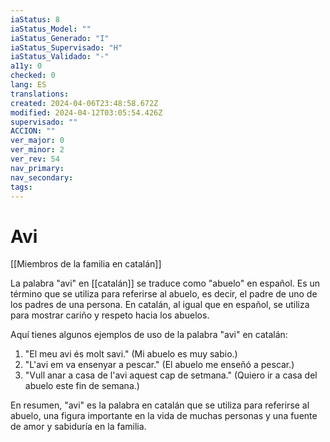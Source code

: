 ```yaml
---
iaStatus: 8
iaStatus_Model: ""
iaStatus_Generado: "I"
iaStatus_Supervisado: "H"
iaStatus_Validado: "-"
a11y: 0
checked: 0
lang: ES
translations: 
created: 2024-04-06T23:48:58.672Z
modified: 2024-04-12T03:05:54.426Z
supervisado: ""
ACCION: ""
ver_major: 0
ver_minor: 2
ver_rev: 54
nav_primary: 
nav_secondary: 
tags:
---
```

# Avi

[[Miembros de la familia en catalán]]

La palabra "avi" en [[catalán]] se traduce como "abuelo" en español. Es un término que se utiliza para referirse al abuelo, es decir, el padre de uno de los padres de una persona. En catalán, al igual que en español, se utiliza para mostrar cariño y respeto hacia los abuelos.

Aquí tienes algunos ejemplos de uso de la palabra "avi" en catalán:

1. "El meu avi és molt savi." (Mi abuelo es muy sabio.)
2. "L'avi em va ensenyar a pescar." (El abuelo me enseñó a pescar.)
3. "Vull anar a casa de l'avi aquest cap de setmana." (Quiero ir a casa del abuelo este fin de semana.)

En resumen, "avi" es la palabra en catalán que se utiliza para referirse al abuelo, una figura importante en la vida de muchas personas y una fuente de amor y sabiduría en la familia.